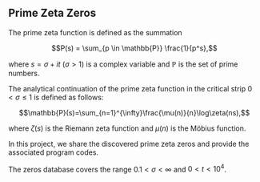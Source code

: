 ## Prime Zeta Zeros
The prime zeta function is defined as the summation

$$P(s) = \sum_{p \in \mathbb{P}} \frac{1}{p^s},$$

where $s=\sigma+it$ $(\sigma > 1)$ is a complex variable and $\mathbb{P}$ is the set of prime numbers.

The analytical continuation of the prime zeta function in the critical strip $0<\sigma\leqslant 1$ is defined as follows:

$$\mathbb{P}(s)=\sum_{n=1}^{\infty}\frac{\mu(n)}{n}\log\zeta(ns),$$

where $\zeta(s)$ is the Riemann zeta function and $\mu(n)$ is the Möbius function.

In this project, we share the discovered prime zeta zeros and provide the associated program codes.

The zeros database covers the range $0.1 < \sigma < \infty$ and $0 < t < 10^4$.

